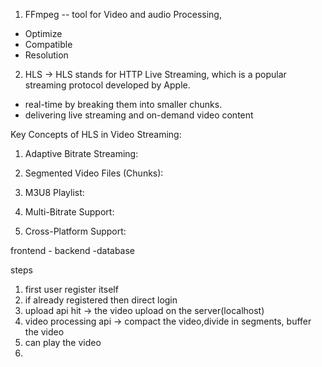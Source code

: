 1) FFmpeg -- tool for Video and audio Processing, 
- Optimize
- Compatible
- Resolution


2. HLS -> HLS stands for HTTP Live Streaming, which is a popular streaming protocol developed by Apple.
-  real-time by breaking them into smaller chunks.
-  delivering live streaming and on-demand video content 

Key Concepts of HLS in Video Streaming:

1. Adaptive Bitrate Streaming:

2. Segmented Video Files (Chunks):

3. M3U8 Playlist:

4. Multi-Bitrate Support:

5. Cross-Platform Support:


frontend - backend -database

steps 
1) first user register itself
2) if already registered then direct login
3) upload api hit ->  the video upload on the server(localhost)
4) video processing api -> compact the video,divide in segments, buffer the video
5) can play the video 
4) 